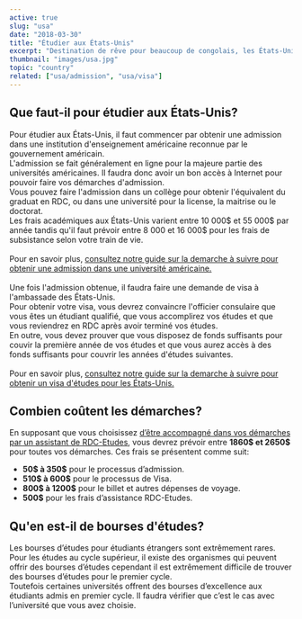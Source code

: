 ```yaml
---
active: true
slug: "usa"
date: "2018-03-30"
title: "Étudier aux États-Unis"
excerpt: "Destination de rêve pour beaucoup de congolais, les États-Unis d‘Amérique est le pays qui accueillent le plus d’étudiants étrangers au monde. Étudier aux États-Unis vous donne accès aux meilleures universités du monde et vous offrent des très bonnes opportunités de carrière."
thumbnail: "images/usa.jpg"
topic: "country"
related: ["usa/admission", "usa/visa"]
---
```


## Que faut-il pour étudier aux États-Unis?

Pour étudier aux États-Unis, il faut commencer par obtenir une admission dans une institution d'enseignement américaine reconnue par le gouvernement américain.\
L'admission se fait généralement en ligne pour la majeure partie des universités américaines. Il faudra donc avoir un bon accès à Internet pour pouvoir faire vos démarches d'admission.\
Vous pouvez faire l'admission dans un collège pour obtenir l'équivalent du graduat en RDC, ou dans une université pour la license, la maitrise ou le doctorat.\
Les frais académiques aux États-Unis varient entre 10 000$ et 55 000$ par année tandis qu'il faut prévoir entre 8 000 et 16 000$ pour les frais de subsistance selon votre train de vie.
\
\
Pour en savoir plus, [consultez notre guide sur la demarche à suivre pour obtenir une admission dans une université américaine.](/guides/usa/admission)
\
\
Une fois l'admission obtenue, il faudra faire une demande de visa à l'ambassade des États-Unis.\
Pour obtenir votre visa, vous devrez convaincre l'officier consulaire que vous êtes un étudiant qualifié, que vous accomplirez vos études et que vous reviendrez en RDC après avoir terminé vos études.\
En outre, vous devez prouver que vous disposez de fonds suffisants pour couvir la première année de vos études et que vous aurez accès à des fonds suffisants pour couvrir les années d'études suivantes.
\
\
Pour en savoir plus, [consultez notre guide sur la demarche à suivre pour obtenir un visa d'études pour les États-Unis.](/guides/usa/visa)

## Combien coûtent les démarches?

En supposant que vous choisissez [d’être accompagné dans vos démarches par un assistant de RDC-Etudes](/accompagnement), vous devrez prévoir entre **1860$ et 2650$** pour toutes vos démarches.
Ces frais se présentent comme suit:

* **50$ à 350$** pour le processus d’admission.
* **510$ à 600$** pour le processus de Visa.
* **800$ à 1200$** pour le billet et autres dépenses de voyage.
* **500$** pour les frais d’assistance RDC-Etudes.

## Qu'en est-il de bourses d'études?

Les bourses d’études pour étudiants étrangers sont extrêmement rares.
Pour les études au cycle supérieur, il existe des organismes qui peuvent offrir des bourses d’études cependant il est extrêmement difficile de trouver des bourses d’études pour le premier cycle.\
Toutefois certaines universités offrent des bourses d’excellence aux étudiants admis en premier cycle. Il faudra vérifier que c’est le cas avec l’université que vous avez choisie.
